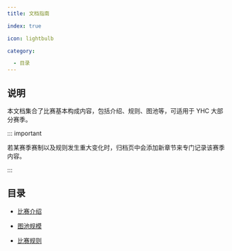 ```yaml
---
title: 文档指南

index: true

icon: lightbulb

category:

  - 目录
---
```


## 说明

本文档集合了比赛基本构成内容，包括介绍、规则、图池等，可适用于 YHC 大部分赛季。

::: important

若某赛季赛制以及规则发生重大变化时，归档页中会添加新章节来专门记录该赛季内容。

:::

## 目录

- [比赛介绍](intro.md)

- [图池规模](mappool.md)

- [比赛规则](rules.md)